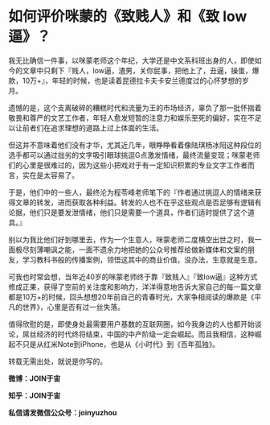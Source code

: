 # 如何评价咪蒙的《致贱人》和《致 low 逼》？

我无比确信一件事，以咪蒙老师这个年纪，大学还是中文系科班出身的人，即使如今的文章中只剩下『贱人，low逼，渣男，关你屁事，把他上了，丑逼，操蛋，爆款，10万+』，年轻的时候，也是读着昆德拉卡夫卡安兰德度过的心怀梦想的岁月。

遗憾的是，这个支离破碎的糟糕时代和流量为王的市场经济，辜负了那一批怀揣着敬畏和尊严的文艺工作者，年轻人愈发短暂的注意力和娱乐至死的偏好，实在不足以让前者们在追求理想的道路上过上体面的生活。

但这并不意味着他们没有才华，尤其近几年，眼睁睁看着像陆琪杨冰阳这种段位的选手都可以通过拙劣的文字吸引眼球挑逗G点激发情绪，最终流量变现；咪蒙老师们的心里是很难过的，因为这些小把戏对于有一定知识积累的专业文字工作者而言，实在是太容易了。

于是，他们中的一些人，最终沦为程苓峰老师笔下的『作者通过挑逗人的情绪来获得文章的转发，进而获取各种利益。转发的人也不在乎这些观点是否足够有逻辑有论据，他们只是要发泄情绪，他们只是需要一个道具，作者们适时提供了这个道具。』

别以为我比他们好到哪里去，作为一个生意人，咪蒙老师二度横空出世之时，我一面极尽刻薄嘲讽之能，一面不遗余力地把她的公众号推荐给做新媒体和文案的朋友，学习教科书般的传播案例，领悟这其中的商业价值，没办法，生意就是生意。

可我也时常会想，当年近40岁的咪蒙老师终于靠『致贱人』『致low逼』这种方式修成正果，获得了空前的关注度和影响力，洋洋得意地告诉大家自己的每一篇文章都是10万+的时候，回头想想20年前自己的青春时光，大家争相阅读的爆款是《平凡的世界》，心里是否有过一丝失落。

值得欣慰的是，即使身处最需要用户基数的互联网圈，如今我身边的人也都开始谈论，屌丝经济的时代终将结束，中国的中产阶级一定会崛起。而且我相信，这种崛起不只是从红米Note到iPhone，也是从《小时代》到《百年孤独》。

转载无需出处，就说是你写的。

**微博：JOIN于宙**

**知乎：JOIN于宙**

**私信请发微信公众号：joinyuzhou**